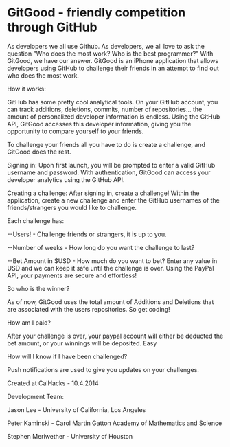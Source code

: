 GitGood - friendly competition through GitHub
=======
As developers we all use Github. As developers, we all love to ask the question "Who does the most work? Who is the best programmer?" With GitGood, we have our answer. GitGood is an iPhone application that allows developers using GitHub to challenge their friends in an attempt to find out who does the most work. 

How it works:

GitHub has some pretty cool analytical tools. On your GitHub account, you can track additions, deletions, commits, number of repositories... the amount of personalized developer information is endless. 
Using the GitHub API, GitGood accesses this developer information, giving you the opportunity to compare yourself to your friends. 

To challenge your friends all you have to do is create a challenge, and GitGood does the rest.

Signing in:
Upon first launch, you will be prompted to enter a valid GitHub username and password. With authentication, GitGood can access your developer analytics using the GitHub API. 

Creating a challenge:
After signing in, create a challenge! Within the application, create a new challenge and enter the GitHub usernames of the friends/strangers you would like to challenge.

Each challenge has:

--Users! - Challenge friends or strangers, it is up to you.

--Number of weeks - How long do you want the challenge to last?

--Bet Amount in $USD - How much do you want to bet? Enter any value in USD and we can keep it safe until the challenge is over. Using the PayPal API, your payments are secure and effortless! 


So who is the winner?

As of now, GitGood uses the total amount of Additions and Deletions that are associated with the users repositories. So get coding!


How am I paid?

After your challenge is over, your paypal account will either be deducted the bet amount, or your winnings will be deposited. Easy


How will I know if I have been challenged?

Push notifications are used to give you updates on your challenges. 

  

Created at CalHacks - 10.4.2014

Development Team:

Jason Lee - University of California, Los Angeles

Peter Kaminski - Carol Martin Gatton Academy of Mathematics and Science

Stephen Meriwether - University of Houston


